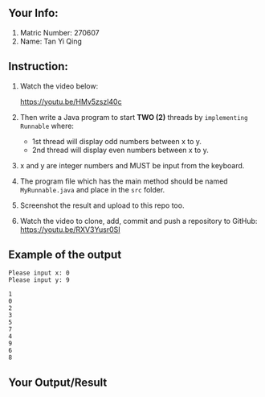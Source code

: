 ## Your Info:
1. Matric Number: 270607
1. Name: Tan Yi Qing

## Instruction:

1. Watch the video below:

   https://youtu.be/HMv5zszl40c

1. Then write a Java program to start __TWO (2)__ threads by `implementing Runnable` where:
    * 1st thread will display odd numbers between x to y.
    * 2nd thread will display even numbers between x to y.

1. x and y are integer numbers and MUST be input from the keyboard.

1. The program file which has the main method should be named `MyRunnable.java` and place in the `src` folder.

1. Screenshot the result and upload to this repo too.

1. Watch the video to clone, add, commit and push a repository to GitHub: https://youtu.be/RXV3Yusr0SI

## Example of the output
```
Please input x: 0
Please input y: 9

1
0
2
3
5
7
4
9
6
8
```

## Your Output/Result
